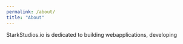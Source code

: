 ```yaml
---
permalink: /about/
title: "About"
---
```


StarkStudios.io is dedicated to building webapplications, developing